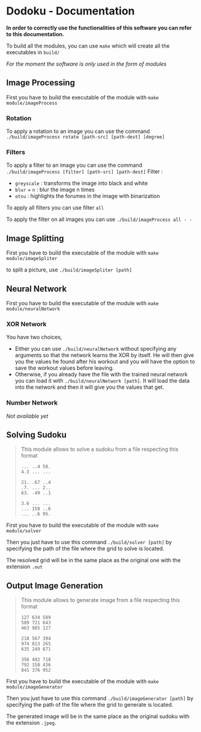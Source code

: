 # Dodoku - Documentation
**In order to correctly use the functionalities of this software you can refer to this documentation.**

To build all the modules, you can use `make` which will create all the executables in `build/`

*For the moment the software is only used in the form of modules*
## Image Processing
First you have to build the executable of the module with `make module/imageProcess`
### Rotation
To apply a rotation to an image you can use the command `./build/imageProcess rotate [path-src] [path-dest] [degree]`
### Filters
To apply a filter to an image you can use the command `./build/imageProcess [filter] [path-src] [path-dest]`
Filter :
* `greyscale` : transforms the image into black and white 
* `blur` + `n` : blur the image n times
* `otsu` : highlights the forumes in the image with binarization

To apply all filters you can use filter `all`

To apply the filter on all images you can use `./build/imageProcess all - -`

## Image Splitting
First you have to build the executable of the module with `make module/imageSpliter`

to split a picture, use `./build/imageSpliter [path]`
## Neural Network
First you have to build the executable of the module with `make module/neuralNetwork`
### XOR Network
You have two choices, 
* Either you can use `./build/neuralNetwork` without specifying any arguments so that the network learns the XOR by itself. He will then give you the values he found after his workout and you will have the option to save the workout values before leaving.
* Otherwise, if you already have the file with the trained neural network you can load it with `./build/neuralNetwork [path]`. It will load the data into the network and then it will give you the values that get.
### Number Network
*Not available yet*
## Solving Sudoku
>This module allows to solve a sudoku from a file respecting this format
>```
>... ..4 58.
>4.3 ... ...
>
>21. .67 ..4
>.7. ... 2..
>63. .49 ..1
>
>3.6 ... ...
>... 158 ..6
>... ..6 95.
>```
First you have to build the executable of the module with `make module/solver`

Then you just have to use this command `./build/solver [path]` by specifying the path of the file where the grid to solve is located.

The resolved grid will be in the same place as the original one with the extension `.out`
## Output Image Generation
>This module allows to generate image from a file respecting this format
>```
>127 634 589
>589 721 643
>463 985 127
>
>218 567 394
>974 813 265
>635 249 871
>
>356 492 718
>792 158 436
>841 376 952
>```
First you have to build the executable of the module with `make module/imageGenerator`

Then you just have to use this command `./build/imageGenerator [path]` by specifying the path of the file where the grid to generate is located.

The generated image will be in the same place as the original sudoku with the extension `.jpeg`.

